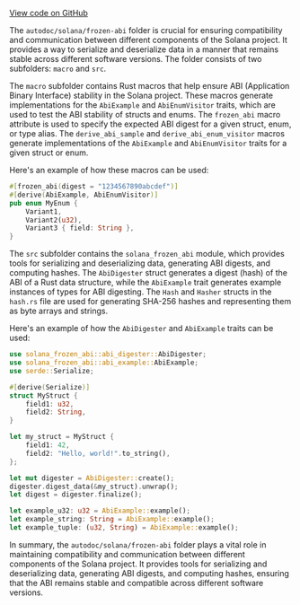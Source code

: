 
[View code on GitHub](https://github.com/solana-labs/solana/tree/master/na/frozen-abi)

The `autodoc/solana/frozen-abi` folder is crucial for ensuring compatibility and communication between different components of the Solana project. It provides a way to serialize and deserialize data in a manner that remains stable across different software versions. The folder consists of two subfolders: `macro` and `src`.

The `macro` subfolder contains Rust macros that help ensure ABI (Application Binary Interface) stability in the Solana project. These macros generate implementations for the `AbiExample` and `AbiEnumVisitor` traits, which are used to test the ABI stability of structs and enums. The `frozen_abi` macro attribute is used to specify the expected ABI digest for a given struct, enum, or type alias. The `derive_abi_sample` and `derive_abi_enum_visitor` macros generate implementations of the `AbiExample` and `AbiEnumVisitor` traits for a given struct or enum.

Here's an example of how these macros can be used:

```rust
#[frozen_abi(digest = "1234567890abcdef")]
#[derive(AbiExample, AbiEnumVisitor)]
pub enum MyEnum {
    Variant1,
    Variant2(u32),
    Variant3 { field: String },
}
```

The `src` subfolder contains the `solana_frozen_abi` module, which provides tools for serializing and deserializing data, generating ABI digests, and computing hashes. The `AbiDigester` struct generates a digest (hash) of the ABI of a Rust data structure, while the `AbiExample` trait generates example instances of types for ABI digesting. The `Hash` and `Hasher` structs in the `hash.rs` file are used for generating SHA-256 hashes and representing them as byte arrays and strings.

Here's an example of how the `AbiDigester` and `AbiExample` traits can be used:

```rust
use solana_frozen_abi::abi_digester::AbiDigester;
use solana_frozen_abi::abi_example::AbiExample;
use serde::Serialize;

#[derive(Serialize)]
struct MyStruct {
    field1: u32,
    field2: String,
}

let my_struct = MyStruct {
    field1: 42,
    field2: "Hello, world!".to_string(),
};

let mut digester = AbiDigester::create();
digester.digest_data(&my_struct).unwrap();
let digest = digester.finalize();

let example_u32: u32 = AbiExample::example();
let example_string: String = AbiExample::example();
let example_tuple: (u32, String) = AbiExample::example();
```

In summary, the `autodoc/solana/frozen-abi` folder plays a vital role in maintaining compatibility and communication between different components of the Solana project. It provides tools for serializing and deserializing data, generating ABI digests, and computing hashes, ensuring that the ABI remains stable and compatible across different software versions.